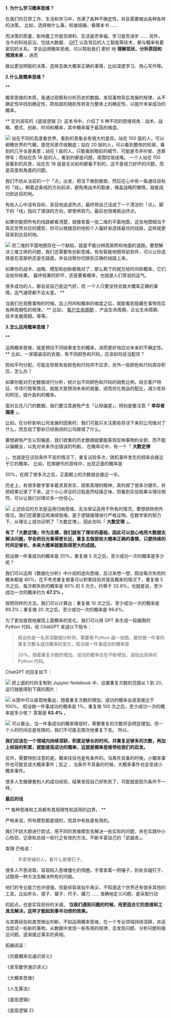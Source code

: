 **1. 为什么学习概率思维？**

在我们的日常工作、生活和学习中，充满了各种不确定性，并且需要做出各种各样的决策。  比如，选择做什么事，和谁结婚，看哪本书 ……

而决策的质量，影响着工作是否顺利、生活是否幸福、学习是否进步 ……  另外，  当今的科技前沿，包括大数据、 [GPT](https://mp.weixin.qq.com/s?__biz=MzA4ODE2OTIxMw==&mid=2653481745&idx=1&sn=100d8717c3a4a973871dd104e18a03ba&scene=21#wechat_redirect) 以及背后的人工智能等技术，都与概率有着密切的关系。  学会运用概率思维，可以帮助我们  更好  地  **理解现状、分析原因和预测未来** ，进而

做出更加明智的决策，选择去做大概率正确的事情，比如深度学习、用心写作等。

**2.什么是概率思维？**

 **

概率思维的本质，是通过观察和分析历史的数据，发现事物背后发展的规律，从不确定性中找到确定性，把局部的随机性转变为整体上的确定性，以提升未来成功的概率。

** 在刘润写的《底层逻辑 2》这本书中，介绍了 6 种不同的思维视角：战术、战略、模式、创新、时间和概率，其中概率属于最高的维度。

![](https://mmbiz.qpic.cn/mmbiz_png/giaycic3UNwo3aiaQONdYxuDJ3YGewpiaDqzyZwcPiceqQG4icQUt61iawXfoqTlmiagkYXBmqzuNfGmtT01sCRsVSN8hg/640?wx_fmt=png) 站在不同的高度看世界，看到的景象会有很大的差异。站在 100 层的人，可以俯瞰世界的气概，感觉风景尽收眼底；站在 20 层的人，可以看到整体的轮廓，看到的几乎全是美景；站在 1 层的人，只能看到眼前的细节，可能是市井吵架、违章停车；而站在负 18 层的人，看到的都是问题，周围垃圾成堆。  一个人站在 100 层看到的风景，站在负 18 层是无论如何都看不到的，这不是视力好坏的问题，而是高度和角度的问题。

我们不妨从当前的一个「点」出发，把当下做到极致，然后在心中有一条通往目标的「线」，朝着这条线的方向前进，避免用战术的勤奋，掩盖战略的懒惰，就能成功到达目的地。

有些人心中没有目标，盲目地追逐热点，最终把自己活成了一个漂泊的「点」，脚下的「线」指向了错误的方向，即使再努力，最后也很难抵达终点。

如果你能把所有的线路都看清楚，就像拿着一张二维的平面地图，这张地图相当于真实世界对应的模型，你可以根据目的地和个人偏好来选择最优的线路，这样就更容易到达目的地。

![](https://mmbiz.qpic.cn/mmbiz_png/giaycic3UNwo3aiaQONdYxuDJ3YGewpiaDqzd8j6l96xibIRK2KAC6y6uTFMsM50B7EaNyJibx39yqRFMLCkccRbGsGA/640?wx_fmt=png) 但二维的平面地图存在一个缺陷，就是不能分辨高架桥和地面的道路。要想解决三维立体的问题，我们还需要有创新思维。有些智能地图导航软件，可以让你选择是在高架桥还是在路面，并自动帮你切换到正确的线路上来。

如果你的战术、战略、模型和创新都做对了，那么剩下的就交给时间和概率，它们会给你结果。  最终结果的好坏，还是要看概率，也就是人们常说的运气。

很多成功的人，都会说自己是运气好。但  一个人只要坚持去做大概率正确的事情，运气通常都不会太差。  **

当我们在观察事物的时候，加上时间和概率的维度之后，就能看到隐藏在事物背后各种周期性的规律。  ** 比如， [客户生命周期](https://mp.weixin.qq.com/s?__biz=MzA4ODE2OTIxMw==&mid=2653478327&idx=1&sn=4bd1bb87e2d06bf6089fb29ce6b80b8e&scene=21#wechat_redirect) 、产品生命周期、企业生命周期、技术发展周期，等等。

**3.怎么运用概率思维？**

 **

运用概率思维，就是预估不同结果发生的概率，进而更好地应对未来的不确定性。  ** 比如，一家服装店的衣服，有不同颜色和尺码，应该如何适当配货？

假如平均分配，可能会导致有些颜色和尺码供不应求，另外一些颜色和尺码库存积压，怎么办？

如果你能对历史数据进行分析，统计出不同颜色和尺码的销售比例，结合客户特征、市场行情等情况，就能大致预测未来的销量，进而优化商品的配比，减少库存的积压，提升盈利的概率。

面对五花八门的数据，我们要注意避免产生「认知偏差」，特别是要注意「 **幸存者偏差** 」。

比如，在分析影响公司发展的因素时，我们可能只关注那些存活下来的公司做对了什么，而忽视了那些已经倒闭的公司做错了什么。

要想避免产生认知偏差，我们收集的历史数据就要能客观反映事物的全貌，而不能以偏概全，以免对未来作出错误的判断。  在概率论中，有一个「 **大数定律**

」，也就是在试验条件不变的情况下，重复试验多次，随机事件发生的频率会接近于它的概率。  比如，在掷硬币的游戏中，出现正面的概率是

50%，在掷了很多次之后，正面朝上的次数就会接近一半。

历史上，有很多数学家本着求真务实、探索真理的精神，真的掷了很多次硬币，并把结果记录了下来，这个小心求证的过程虽然枯燥乏味，但看到实验结果与理论相符，可以让我们对理论多一份信心。

![](https://mmbiz.qpic.cn/mmbiz_png/giaycic3UNwo3aiaQONdYxuDJ3YGewpiaDqzk3S5Uzh0icFzpkSGpElptmsm8TNv2UyJZgsXcicmLdNbapM1zM33b0Yw/640?wx_fmt=png) 上述验证的方法是运用归纳思维，无法保证适用于所有的情况，要想排除例外情况，我们还需要运用演绎思维，基于逻辑推理进行严格证明。在数学家的努力下，从理论上成功证明了「大数定律」，因此也叫「 **大数定理** 」。

**有了「大数定理」作为支撑，我们就有了理论的基础，因此可以放心地用大数据去解决问题，学会把目光看得更长远，重复去做那些大概率正确的事情，只要持续的时间足够长，未来大概率就能取得更大的成就。**

假设做一件事成功的概率是 20%，重复做 5 次之后，至少成功一次的概率是多少呢？

我们可以运用《数据化分析》中介绍的逆向思维，反过来想一想，假设每次失败的概率都是 80%，在不考虑重复做事可以积累经验并提高概率的情况下，重复做 5 次之后，每次都失败的概率是 80% 的 5 次方，约等于 32.8%，也就是说，至少成功一次的概率约为 **67.2%** 。

按照同样的方法，我们可以计算出：重复做 10 次之后，至少成功一次的概率是 89.3%；重复做 20 次之后，至少成功一次的概率是 98.8%。

为了更加直观地展现上面概率的变化，我们可以用  GPT  来生成一段画图的 Python 代码，给 ChatGPT 发送以下指令：

> 假设你是一名资深数据分析师，需要用 Python 画一张图，展现做一件事的重复次数与成功概率的变化，假设做一件事成功的概率是

> 20%，随着重复次数的增加，成功的概率也在不断增加，请给出具体的 Python 代码。

ChatGPT 的回复如下：

![](https://mmbiz.qpic.cn/mmbiz_png/giaycic3UNwo3aiaQONdYxuDJ3YGewpiaDqzWsENQgvSkFpz4a4xxegJXVw6tUXWtnPiaQicIHX4IBzU7Bk9iaOmmicN9Q/640?wx_fmt=png) 把上面的代码复制到 Jupyter Notebook 中，设置重复次数的范围从 1 到 20，运行就能得到下面的图片：

![](https://mmbiz.qpic.cn/mmbiz_png/giaycic3UNwo3aiaQONdYxuDJ3YGewpiaDqzias94YdaGnUDyx0GJqSAQHNCGDkfR4BQYvf5VxGtNys31jbm9QJA6DQ/640?wx_fmt=png) 从图中可以直观地看出，随着重复次数的增加，成功的概率会逐渐接近于 100%。  假设做一件事成功的概率是 1%，重复做 100 次之后，至少成功一次的概率是多少呢？  答案是 **63.4%** 。

![](https://mmbiz.qpic.cn/mmbiz_png/giaycic3UNwo3aiaQONdYxuDJ3YGewpiaDqz9vric5ia39Ticu1bgaX4xUoniaMQ2CNOpsxXeibaxNiand7yVMRfbX8c6mGA/640?wx_fmt=png) 可以看出，当一件事成功的概率降低时，需要重复的次数将会明显增加。但一个人的时间总是有限的，我们不可能无限次地重复下去。  所以，

**我们应该在一个领域内持续深耕，积累足够长的时间，并重复足够多的次数，再加上经验的积累，就能提高成功的概率，这就是概率思维带给我们的启发。**

另外，需要特别注意的是，概率往往也是有条件的。当条件具备的时候，小概率事件也可能变成大概率事件；反之  ，当条件不具备的时候，大概率事件也会变成小概率事件。

很多人生搬硬套别人的成功经验，结果发现自己却失败了，可能就是因为条件不一样。  

**最后的话**

 ** 每种思维和工具都有其局限性和适用的边界。  **

严格来说，所有模型都是错的，但其中有些是有用的。

我们不妨大胆进行尝试，用不同的思维模型去解决一些实际的问题，并在实践中小心检验，记录和总结一些行之有效的方法，不断丰富自己的「武器库」。

查理·芒格说：

> 手拿铁锤的人，看什么都像钉子。

很多人不思进取，容易陷入思维僵化的怪圈，手里拿着一把锤子，到处去碰钉子，试图用一种方法去解决所有的问题。

他们的专业能力也许很强，但是却容易钻牛角尖，不知道这个世界还有很多其他的工具，比如斧头、钳子、锯子、尺子、镰刀 ……  准确地定义问题，是采取行动

的起点，也是实现目标的关键。  **当我们遇到问题的时候，用更适合它的思维和工具去解决，这样才能起到事半功倍的效果。**

与其靠经验和直觉做出判断，不如运用概率思维，在一个专业领域持续深耕，并适当尝试一些新的事物，从数据中发现一些有用的规律，去发现问题、分析问题和接近问题，逐渐接近事实的真相。

拓展阅读：

《刘嘉概率论通识讲义》

《吴军数学通识讲义》

《大概率思维》

《人生算法》

《底层逻辑》

《底层逻辑 2》